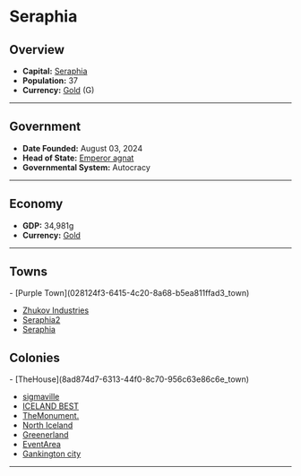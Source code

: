 <!--UNDEDITED FILE, remove this entire line if this file has been edited!-->
# <!--NAME-->Seraphia<!--NAME-->

## Overview

- **Capital:** <!--CAPITAL_LINK-->[Seraphia](0ade94ac-0aa0-4e87-ab94-149359cac7ce_town)<!--CAPITAL_LINK-->
- **Population:** <!--POPULATION-->37<!--POPULATION-->
- **Currency:** <!--CURRENCY_LINK-->[Gold](Gold_currency)<!--CURRENCY_LINK--> (<!--CURRENCY_ABV-->G<!--CURRENCY_ABV-->)

---

## Government

- **Date Founded:** <!--FOUNDED-->August 03, 2024<!--FOUNDED-->
- **Head of State:** <!--LEADER_TITLE_LINK-->[Emperor agnat](agnat_user)<!--LEADER_TITLE_LINK-->
- **Governmental System:** <!--GOVERNMENT-->Autocracy<!--GOVERNMENT-->

---

## Economy

- **GDP:** <!--GDP-->34,981g<!--GDP-->
- **Currency:** <!--CURRENCY_LINK-->[Gold](Gold_currency)<!--CURRENCY_LINK-->

---

## Towns

<!--TOWNS-->- [Purple Town](028124f3-6415-4c20-8a68-b5ea811ffad3_town)
- [Zhukov Industries](98a928f9-82ef-4235-8dd3-4b4520666169_town)
- [Seraphia2](6abee741-c236-4be4-bb17-bc8c4cc5d7ce_town)
- [Seraphia](0ade94ac-0aa0-4e87-ab94-149359cac7ce_town)<!--TOWNS-->

## Colonies

<!--COLONIES-->- [TheHouse](8ad874d7-6313-44f0-8c70-956c63e86c6e_town)
- [sigmaville](4f6e0b0c-4bcc-4885-af04-20564b2006e3_town)
- [ICELAND BEST](cd6be9a3-d0de-4660-af8b-4c638bd9eb81_town)
- [TheMonument.](7110cc97-50f6-46fe-a599-39797fb084f2_town)
- [North Iceland](3c3d0f88-7cda-40b4-adb2-70e94d74d2d0_town)
- [Greenerland](8c4d8192-6d5d-4743-a884-6ef66a34d463_town)
- [EventArea](aae254cf-2e05-4b0a-8369-fdf8486a144e_town)
- [Gankington city](d928a6da-ad32-48ab-8e80-f668aef9785d_town)<!--COLONIES-->

---
